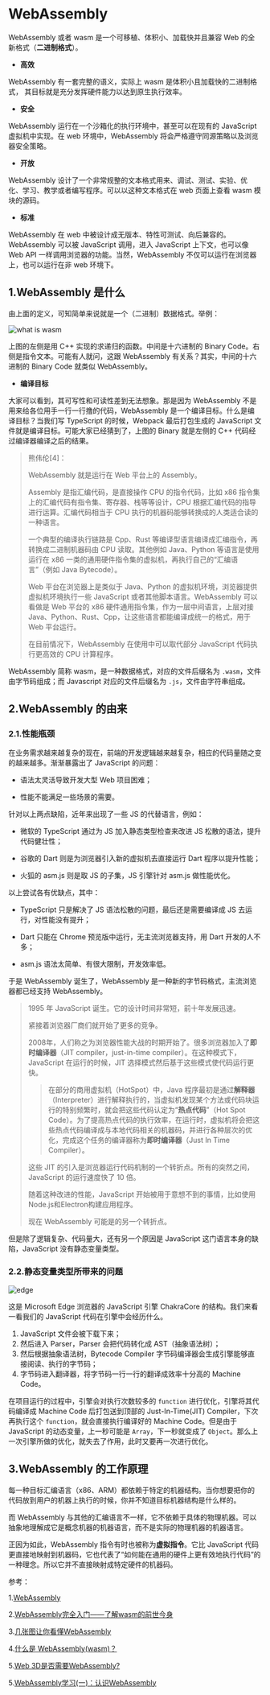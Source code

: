 # WebAssembly

WebAssembly 或者 wasm 是一个可移植、体积小、加载快并且兼容 Web 的全新格式（**二进制格式**）。

- **高效**

WebAssembly 有一套完整的语义，实际上 wasm 是体积小且加载快的二进制格式， 其目标就是充分发挥硬件能力以达到原生执行效率。

- **安全**

WebAssembly 运行在一个沙箱化的执行环境中，甚至可以在现有的 JavaScript 虚拟机中实现。在 web 环境中，WebAssembly 将会严格遵守同源策略以及浏览器安全策略。

- **开放**

WebAssembly 设计了一个非常规整的文本格式用来、调试、测试、实验、优化、学习、教学或者编写程序。可以以这种文本格式在 web 页面上查看 wasm 模块的源码。

- **标准**

WebAssembly 在 web 中被设计成无版本、特性可测试、向后兼容的。WebAssembly 可以被 JavaScript 调用，进入 JavaScript 上下文，也可以像 Web API 一样调用浏览器的功能。当然，WebAssembly 不仅可以运行在浏览器上，也可以运行在非 web 环境下。

## 1.WebAssembly 是什么

由上面的定义，可知简单来说就是一个（二进制）数据格式。举例：

![what is wasm](https://user-gold-cdn.xitu.io/2018/11/7/166ed3c3acfb3aad?imageView2/0/w/1280/h/960/format/webp/ignore-error/1)

上图的左侧是用 C++ 实现的求递归的函数。中间是十六进制的 Binary Code。右侧是指令文本。可能有人就问，这跟 WebAssembly 有关系？其实，中间的十六进制的 Binary Code 就类似 WebAssembly。

- **编译目标**

大家可以看到，其可写性和可读性差到无法想象。那是因为 WebAssembly 不是用来给各位用手一行一行撸的代码，WebAssembly 是一个编译目标。什么是编译目标？当我们写 TypeScript 的时候，Webpack 最后打包生成的 JavaScript 文件就是编译目标。可能大家已经猜到了，上图的 Binary 就是左侧的 C++ 代码经过编译器编译之后的结果。

> 熊伟伦[4]：
>
> WebAssembly 就是运行在 Web 平台上的 Assembly。
>
> Assembly 是指汇编代码，是直接操作 CPU 的指令代码，比如 x86 指令集上的汇编代码有指令集、寄存器、栈等等设计，CPU 根据汇编代码的指导进行运算。汇编代码相当于 CPU 执行的机器码能够转换成的人类适合读的一种语言。
>
> 一个典型的编译执行链路是 Cpp、Rust 等编译型语言编译成汇编指令，再转换成二进制机器码由 CPU 读取。其他例如 Java、Python 等语言是使用运行在 x86 一类的通用硬件指令集的虚拟机，再执行自己的“汇编语言”（例如 Java Bytecode）。
>
> Web 平台在浏览器上是类似于 Java、Python 的虚拟机环境，浏览器提供虚拟机环境执行一些 JavaScript 或者其他脚本语言。WebAssembly 可以看做是 Web 平台的 x86 硬件通用指令集，作为一层中间语言，上层对接 Java、Python、Rust、Cpp，让这些语言都能编译成统一的格式，用于 Web 平台运行。
>
> 在目前情况下，WebAssembly 在使用中可以取代部分 JavaScript 代码执行更高效的 CPU 计算程序。

WebAssembly 简称 wasm，是一种数据格式，对应的文件后缀名为 `.wasm`，文件由字节码组成；而 Javascript 对应的文件后缀名为 `.js`，文件由字符串组成。

## 2.WebAssembly 的由来

### 2.1.性能瓶颈

在业务需求越来越复杂的现在，前端的开发逻辑越来越复杂，相应的代码量随之变的越来越多。渐渐暴露出了 JavaScript 的问题：

- 语法太灵活导致开发大型 Web 项目困难；

- 性能不能满足一些场景的需要。

针对以上两点缺陷，近年来出现了一些 JS 的代替语言，例如：

- 微软的 TypeScript 通过为 JS 加入静态类型检查来改进 JS 松散的语法，提升代码健壮性；

- 谷歌的 Dart 则是为浏览器引入新的虚拟机去直接运行 Dart 程序以提升性能；

- 火狐的 asm.js 则是取 JS 的子集，JS 引擎针对 asm.js 做性能优化。

以上尝试各有优缺点，其中：

- TypeScript 只是解决了 JS 语法松散的问题，最后还是需要编译成 JS 去运行，对性能没有提升；

- Dart 只能在 Chrome 预览版中运行，无主流浏览器支持，用 Dart 开发的人不多；

- asm.js 语法太简单、有很大限制，开发效率低。

于是 WebAssembly 诞生了，WebAssembly 是一种新的字节码格式，主流浏览器都已经支持 WebAssembly。

> 1995 年 JavaScript 诞生。它的设计时间非常短，前十年发展迅速。
>
> 紧接着浏览器厂商们就开始了更多的竞争。
>
> 2008年，人们称之为浏览器性能大战的时期开始了。很多浏览器加入了**即时编译器**（JIT compiler，just-in-time compiler）。在这种模式下，JavaScript 在运行的时候，JIT 选择模式然后基于这些模式使代码运行更快。
>
>> 在部分的商用虚拟机（HotSpot）中，Java 程序最初是通过**解释器**（Interpreter）进行解释执行的，当虚拟机发现某个方法或代码块运行的特别频繁时，就会把这些代码认定为“**热点代码**”（Hot Spot Code）。为了提高热点代码的执行效率，在运行时，虚拟机将会把这些热点代码编译成与本地代码相关的机器码，并进行各种层次的优化，完成这个任务的编译器称为**即时编译器**（Just In Time Compiler）。
>
> 这些 JIT 的引入是浏览器运行代码机制的一个转折点。所有的突然之间，JavaScript 的运行速度快了 10 倍。
>
> 随着这种改进的性能，JavaScript 开始被用于意想不到的事情，比如使用Node.js和Electron构建应用程序。
>
> 现在 WebAssembly 可能是的另一个转折点。

但是除了逻辑复杂、代码量大，还有另一个原因是 JavaScript 这门语言本身的缺陷，JavaScript 没有静态变量类型。

### 2.2.静态变量类型所带来的问题

![edge](https://user-gold-cdn.xitu.io/2018/11/7/166ed498c346cec4?imageView2/0/w/1280/h/960/format/webp/ignore-error/1)

这是 Microsoft Edge 浏览器的 JavaScript 引擎 ChakraCore 的结构。我们来看一看我们的 JavaScript 代码在引擎中会经历什么。

1. JavaScript 文件会被下载下来；
2. 然后进入 Parser，Parser 会把代码转化成 AST（抽象语法树）；
3. 然后根据抽象语法树，Bytecode Compiler 字节码编译器会生成引擎能够直接阅读、执行的字节码；
4. 字节码进入翻译器，将字节码一行一行的翻译成效率十分高的 Machine Code。

在项目运行的过程中，引擎会对执行次数较多的 `function` 进行优化，引擎将其代码编译成 Machine Code 后打包送到顶部的 Just-In-Time(JIT) Compiler，下次再执行这个 `function`，就会直接执行编译好的 Machine Code。但是由于 JavaScript 的动态变量，上一秒可能是 `Array`，下一秒就变成了 `Object`。那么上一次引擎所做的优化，就失去了作用，此时又要再一次进行优化。

## 3.WebAssembly 的工作原理

每一种目标汇编语言（x86、ARM）都依赖于特定的机器结构。当你想要把你的代码放到用户的机器上执行的时候，你并不知道目标机器结构是什么样的。

而 WebAssembly 与其他的汇编语言不一样，它不依赖于具体的物理机器。可以抽象地理解成它是概念机器的机器语言，而不是实际的物理机器的机器语言。

正因为如此，WebAssembly 指令有时也被称为**虚拟指令**。它比 JavaScript 代码更直接地映射到机器码，它也代表了“如何能在通用的硬件上更有效地执行代码”的一种理念。所以它并不直接映射成特定硬件的机器码。

参考：

1.[WebAssembly](https://www.wasm.com.cn/)

2.[WebAssembly完全入门——了解wasm的前世今身](https://juejin.im/post/6844903709806182413)

3.[几张图让你看懂WebAssembly](https://www.jianshu.com/p/bff8aa23fe4d)

4.[什么是 WebAssembly(wasm)？](https://www.zhihu.com/question/304577684)

5.[Web 3D是否需要WebAssembly?](https://zhuanlan.zhihu.com/p/102167475?from_voters_page=true)

5.[WebAssembly学习(一)：认识WebAssembly](https://www.cnblogs.com/jixiaohua/p/10425805.html)
